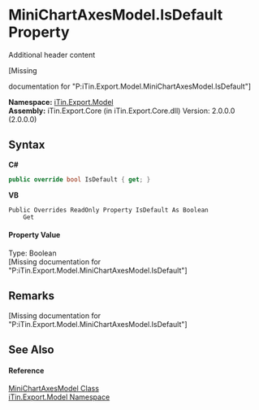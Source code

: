 # MiniChartAxesModel.IsDefault Property 
Additional header content 

\[Missing <summary> documentation for "P:iTin.Export.Model.MiniChartAxesModel.IsDefault"\]

**Namespace:**&nbsp;<a href="N_iTin_Export_Model">iTin.Export.Model</a><br />**Assembly:**&nbsp;iTin.Export.Core (in iTin.Export.Core.dll) Version: 2.0.0.0 (2.0.0.0)

## Syntax

**C#**<br />
``` C#
public override bool IsDefault { get; }
```

**VB**<br />
``` VB
Public Overrides ReadOnly Property IsDefault As Boolean
	Get
```


#### Property Value
Type: Boolean<br />\[Missing <value> documentation for "P:iTin.Export.Model.MiniChartAxesModel.IsDefault"\]

## Remarks
\[Missing <remarks> documentation for "P:iTin.Export.Model.MiniChartAxesModel.IsDefault"\]

## See Also


#### Reference
<a href="T_iTin_Export_Model_MiniChartAxesModel">MiniChartAxesModel Class</a><br /><a href="N_iTin_Export_Model">iTin.Export.Model Namespace</a><br />